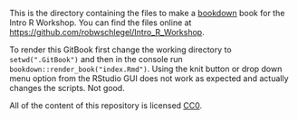 This is the directory containing the files to make a [bookdown](https://bookdown.org/home/about.html) book for the Intro R Workshop. You can find the
files online at https://github.com/robwschlegel/Intro_R_Workshop.

To render this GitBook first change the working directory to `setwd(".GitBook")` and then in the console run `bookdown::render_book("index.Rmd")`. Using the knit button or drop down menu option from the RStudio GUI does not work as expected and actually changes the scripts. Not good.

All of the content of this repository is licensed 
[CC0](https://creativecommons.org/publicdomain/zero/1.0/).
